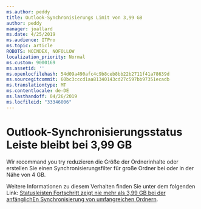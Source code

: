 ```yaml
---
ms.author: peddy
title: Outlook-Synchronisierungs Limit von 3,99 GB
author: peddy
manager: joallard
ms.date: 4/25/2019
ms.audience: ITPro
ms.topic: article
ROBOTS: NOINDEX, NOFOLLOW
localization_priority: Normal
ms.custom: 9000169
ms.assetid: ''
ms.openlocfilehash: 54d09a490afc4c9b8ceb8bb22b2711f41a78639d
ms.sourcegitcommit: 60bc3cccd1aa81340143cd27c597bb97351ecadb
ms.translationtype: MT
ms.contentlocale: de-DE
ms.lasthandoff: 04/26/2019
ms.locfileid: "33346006"
---
```

# <a name="outlook-sync-status-bar-remains-at-399-gb"></a>Outlook-Synchronisierungsstatus Leiste bleibt bei 3,99 GB
Wir recommand you try reduzieren die Größe der Ordnerinhalte oder erstellen Sie einen Synchronisierungsfilter für große Ordner bei oder in der Nähe von 4 GB.

Weitere Informationen zu diesem Verhalten finden Sie unter dem folgenden Link: [Statusleisten Fortschritt zeigt nie mehr als 3,99 GB bei der anfänglichEn Synchronisierung von umfangreichen Ordnern](https://support.microsoft.com/en-us/help/2738323/status-bar-progress-never-shows-more-than-3-99-gb-remaining-on-initial).